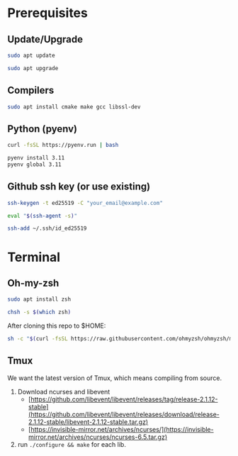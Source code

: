 # Prerequisites
## Update/Upgrade
```bash
sudo apt update
```
```bash
sudo apt upgrade
```
## Compilers
```bash
sudo apt install cmake make gcc libssl-dev
```
## Python (pyenv)
```bash
curl -fsSL https://pyenv.run | bash
```
```bash
pyenv install 3.11
pyenv global 3.11
```

## Github ssh key (or use existing)
```bash
ssh-keygen -t ed25519 -C "your_email@example.com"
```
```bash
eval "$(ssh-agent -s)"
```
```bash
ssh-add ~/.ssh/id_ed25519
```

# Terminal
## Oh-my-zsh
```bash
sudo apt install zsh
```
```bash
chsh -s $(which zsh)
```
After cloning this repo to $HOME:
```bash
sh -c "$(curl -fsSL https://raw.githubusercontent.com/ohmyzsh/ohmyzsh/master/tools/install.sh)"
```

## Tmux
We want the latest version of Tmux, which means compiling from source.
1. Download ncurses and libevent
   - [https://github.com/libevent/libevent/releases/tag/release-2.1.12-stable](https://github.com/libevent/libevent/releases/download/release-2.1.12-stable/libevent-2.1.12-stable.tar.gz)
   - [https://invisible-mirror.net/archives/ncurses/](https://invisible-mirror.net/archives/ncurses/ncurses-6.5.tar.gz)
2. run `./configure && make` for each lib.
